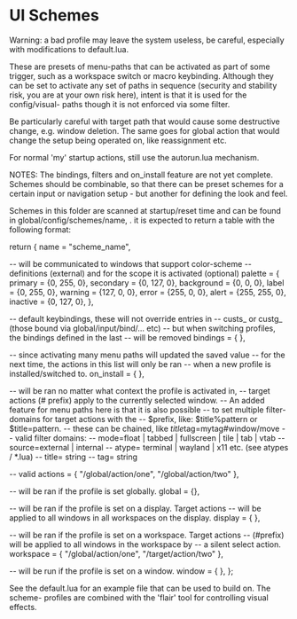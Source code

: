UI Schemes
============
Warning: a bad profile may leave the system useless, be careful, especially
with modifications to default.lua.

These are presets of menu-paths that can be activated as part of some trigger,
such as a workspace switch or macro keybinding. Although they can be set to
activate any set of paths in sequence (security and stability risk, you are at
your own risk here), intent is that it is used for the config/visual- paths
though it is not enforced via some filter.

Be particularly careful with target path that would cause some destructive
change, e.g. window deletion. The same goes for global action that would change
the setup being operated on, like reassignment etc.

For normal 'my' startup actions, still use the autorun.lua mechanism.

NOTES:
The bindings, filters and on\_install feature are not yet complete. Schemes
should be combinable, so that there can be preset schemes for a certain input
or navigation setup - but another for defining the look and feel.

Schemes in this folder are scanned at startup/reset time and can be found in
global/config/schemes/name, . it is expected to return a table with the following
format:

return {
	name = "scheme_name",

-- will be communicated to windows that support color-scheme
-- definitions (external) and for the scope it is activated (optional)
	palette = {
		primary = {0, 255, 0},
		secondary = {0, 127, 0},
		background = {0, 0, 0},
		label = {0, 255, 0},
		warning = {127, 0, 0},
		error = {255, 0, 0},
		alert = {255, 255, 0},
		inactive = {0, 127, 0},
	},

-- default keybindings, these will not override entries in
-- custs_ or custg_ (those bound via global/input/bind/... etc)
-- but when switching profiles, the bindings defined in the last
-- will be removed
	bindings = {
	},

-- since activating many menu paths will updated the saved value
-- for the next time, the actions in this list will only be ran
-- when a new profile is installed/switched to.
	on_install = {
	},

-- will be ran no matter what context the profile is activated in,
-- target actions (# prefix) apply to the currently selected window.
-- An added feature for menu paths here is that it is also possible
-- to set multiple filter- domains for target actions with the
-- $prefix, like: $title%pattern or $title=pattern.
-- these can be chained, like $title%pattern$tag=mytag#window/move
-- valid filter domains:
-- mode=float | tabbed | fullscreen | tile | tab | vtab
-- source=external | internal
-- atype= terminal | wayland | x11 etc. (see atypes / *.lua)
-- title= string
-- tag= string

-- valid
	actions = {
		"/global/action/one",
		"/global/action/two"
	},

-- will be ran if the profile is set globally.
	global = {},

-- will be ran if the profile is set on a display. Target actions
-- will be applied to all windows in all workspaces on the display.
	display = {
	},

-- will be ran if the profile is set on a workspace. Target actions
-- (#prefix) will be applied to all windows in the workspace by
-- a silent select action.
	workspace = {
		"/global/action/one",
		"/target/action/two"
	},

-- will be run if the profile is set on a window.
	window = {
	},
};

See the default.lua for an example file that can be used to build on. The
scheme- profiles are combined with the 'flair' tool for controlling visual
effects.
